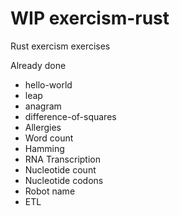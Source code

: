 # WIP exercism-rust
Rust exercism exercises

Already done

* hello-world
* leap
* anagram
* difference-of-squares
* Allergies
* Word count
* Hamming
* RNA Transcription
* Nucleotide count
* Nucleotide codons
* Robot name
* ETL